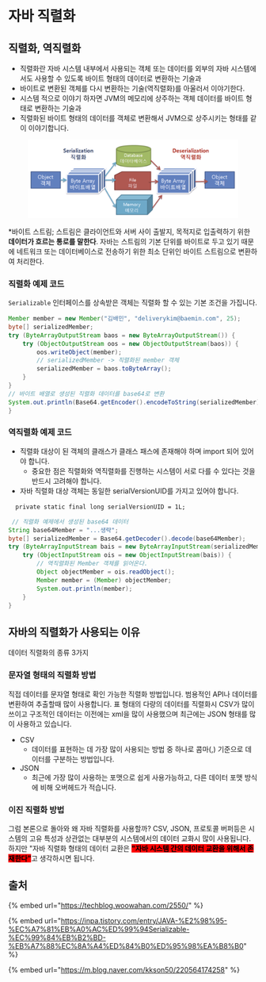 # 자바 직렬화

## 직렬화, 역직렬화

* 직렬화란 자바 시스템 내부에서 사용되는 객체 또는 데이터를 외부의 자바 시스템에서도 사용할 수 있도록 바이트 형태의 데이터로 변환하는 기술과&#x20;
* 바이트로 변환된 객체를 다시 변환하는 기술(역직렬화)를 아울러서 이야기한다.
* 시스템 적으로 이야기 하자면 JVM의 메모리에 상주하는 객체 데이터를 바이트 형태로 변환하는 기술과
* 직렬화된 바이트 형태의 데이터를 객체로 변환해서 JVM으로 상주시키는 형태를 같이 이야기합니다.

<figure><img src="../../../.gitbook/assets/image.png" alt="" width="563"><figcaption></figcaption></figure>

\*바이트 스트림; 스트림은 클라이언트와 서버 사이 출발지, 목적지로 입출력하기 위한 **데이터가 흐르는 통로를 말한다**. 자바는 스트림의 기본 단위를 바이트로 두고 있기 때문에 네트워크 또는 데이터베이스로 전송하기 위한 최소 단위인 바이트 스트림으로 변환하여 처리한다.

### 직렬화 예제 코드

`Serializable` 인터페이스를 상속받은 객체는 직렬화 할 수 있는 기본 조건을 가집니다.

```java
Member member = new Member("김배민", "deliverykim@baemin.com", 25);
byte[] serializedMember;
try (ByteArrayOutputStream baos = new ByteArrayOutputStream()) {
    try (ObjectOutputStream oos = new ObjectOutputStream(baos)) {
        oos.writeObject(member);
        // serializedMember -> 직렬화된 member 객체 
        serializedMember = baos.toByteArray();
    }
}
// 바이트 배열로 생성된 직렬화 데이터를 base64로 변환
System.out.println(Base64.getEncoder().encodeToString(serializedMember));
}
```

### 역직렬화 예제 코드

* 직렬화 대상이 된 객체의 클래스가 클래스 패스에 존재해야 하며 import 되어 있어야 합니다.
  * 중요한 점은 직렬화와 역직렬화를 진행하는 시스템이 서로 다를 수 있다는 것을 반드시 고려해야 합니다.
* 자바 직렬화 대상 객체는 동일한 serialVersionUID를 가지고 있어야 합니다.

```
  private static final long serialVersionUID = 1L;
```

```java
 // 직렬화 예제에서 생성된 base64 데이터 
String base64Member = "...생략";
byte[] serializedMember = Base64.getDecoder().decode(base64Member);
try (ByteArrayInputStream bais = new ByteArrayInputStream(serializedMember)) {
    try (ObjectInputStream ois = new ObjectInputStream(bais)) {
        // 역직렬화된 Member 객체를 읽어온다.
        Object objectMember = ois.readObject();
        Member member = (Member) objectMember;
        System.out.println(member);
    }
}
```



## 자바의 직렬화가 사용되는 이유

데이터 직렬화의 종류 3가지

### 문자열 형태의 직렬화 방법

직접 데이터를 문자열 형태로 확인 가능한 직렬화 방법입니다. 범용적인 API나 데이터를 변환하여 추출할때 많이 사용합니다. 표 형태의 다량의 데이터를 직렬화시 CSV가 많이 쓰이고 구조적인 데이터는 이전에는 xml을 많이 사용했으며 최근에는 JSON 형태를 많이 사용하고 있습니다.

* CSV
  * 데이터를 표현하는 데 가장 많이 사용되는 방법 중 하나로 콤마(,) 기준으로 데이터를 구분하는 방법입니다.
* JSON
  * 최근에 가장 많이 사용하는 포맷으로 쉽게 사용가능하고, 다른 데이터 포맷 방식에 비해 오버헤드가 적습니다.

### 이진 직렬화 방법









그럼 본론으로 돌아와 왜 자바 직렬화를 사용할까? CSV, JSON, 프로토콜 버퍼등은 시스템의 고유 특성과 상관없는 대부분의 시스템에서의 데이터 교화시 많이 사용됩니다. 하지만 "자바 직렬화 형태의 데이터 교환은 <mark style="background-color:red;">**"자바 시스템 간의 데이터 교환을 위해서 존재한다"**</mark>고 생각하시면 됩니다.













## 출처

{% embed url="https://techblog.woowahan.com/2550/" %}

{% embed url="https://inpa.tistory.com/entry/JAVA-%E2%98%95-%EC%A7%81%EB%A0%AC%ED%99%94Serializable-%EC%99%84%EB%B2%BD-%EB%A7%88%EC%8A%A4%ED%84%B0%ED%95%98%EA%B8%B0" %}

{% embed url="https://m.blog.naver.com/kkson50/220564174258" %}
